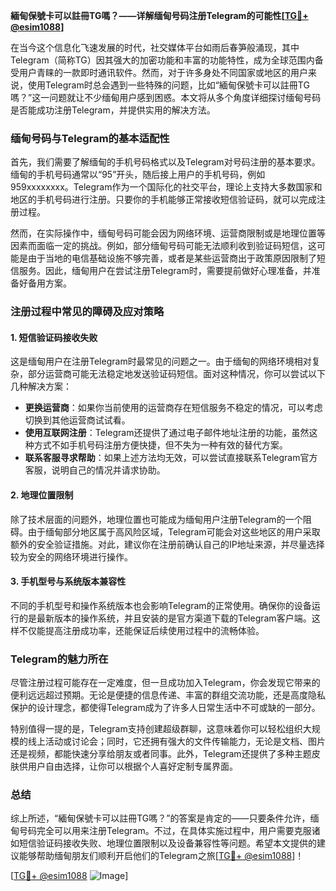**緬甸保號卡可以註冊TG嗎？——详解缅甸号码注册Telegram的可能性[[TG💪+ @esim1088](https://t.me/s/esim1088)]**

在当今这个信息化飞速发展的时代，社交媒体平台如雨后春笋般涌现，其中Telegram（简称TG）因其强大的加密功能和丰富的功能特性，成为全球范围内备受用户青睐的一款即时通讯软件。然而，对于许多身处不同国家或地区的用户来说，使用Telegram时总会遇到一些特殊的问题，比如“緬甸保號卡可以註冊TG嗎？”这一问题就让不少缅甸用户感到困惑。本文将从多个角度详细探讨缅甸号码是否能成功注册Telegram，并提供实用的解决方法。

### 缅甸号码与Telegram的基本适配性

首先，我们需要了解缅甸的手机号码格式以及Telegram对号码注册的基本要求。缅甸的手机号码通常以“95”开头，随后接上用户的手机号码，例如959xxxxxxxx。Telegram作为一个国际化的社交平台，理论上支持大多数国家和地区的手机号码进行注册。只要你的手机能够正常接收短信验证码，就可以完成注册过程。

然而，在实际操作中，缅甸号码可能会因为网络环境、运营商限制或是地理位置等因素而面临一定的挑战。例如，部分缅甸号码可能无法顺利收到验证码短信，这可能是由于当地的电信基础设施不够完善，或者是某些运营商出于政策原因限制了短信服务。因此，缅甸用户在尝试注册Telegram时，需要提前做好心理准备，并准备好备用方案。

### 注册过程中常见的障碍及应对策略

#### 1. 短信验证码接收失败
这是缅甸用户在注册Telegram时最常见的问题之一。由于缅甸的网络环境相对复杂，部分运营商可能无法稳定地发送验证码短信。面对这种情况，你可以尝试以下几种解决方案：

- **更换运营商**：如果你当前使用的运营商存在短信服务不稳定的情况，可以考虑切换到其他运营商试试看。
- **使用互联网注册**：Telegram还提供了通过电子邮件地址注册的功能，虽然这种方式不如手机号码注册方便快捷，但不失为一种有效的替代方案。
- **联系客服寻求帮助**：如果上述方法均无效，可以尝试直接联系Telegram官方客服，说明自己的情况并请求协助。

#### 2. 地理位置限制
除了技术层面的问题外，地理位置也可能成为缅甸用户注册Telegram的一个阻碍。由于缅甸部分地区属于高风险区域，Telegram可能会对这些地区的用户采取额外的安全验证措施。对此，建议你在注册前确认自己的IP地址来源，并尽量选择较为安全的网络环境进行操作。

#### 3. 手机型号与系统版本兼容性
不同的手机型号和操作系统版本也会影响Telegram的正常使用。确保你的设备运行的是最新版本的操作系统，并且安装的是官方渠道下载的Telegram客户端。这样不仅能提高注册成功率，还能保证后续使用过程中的流畅体验。

### Telegram的魅力所在

尽管注册过程可能存在一定难度，但一旦成功加入Telegram，你会发现它带来的便利远远超过预期。无论是便捷的信息传递、丰富的群组交流功能，还是高度隐私保护的设计理念，都使得Telegram成为了许多人日常生活中不可或缺的一部分。

特别值得一提的是，Telegram支持创建超级群聊，这意味着你可以轻松组织大规模的线上活动或讨论会；同时，它还拥有强大的文件传输能力，无论是文档、图片还是视频，都能快速分享给朋友或者同事。此外，Telegram还提供了多种主题皮肤供用户自由选择，让你可以根据个人喜好定制专属界面。

### 总结

综上所述，“緬甸保號卡可以註冊TG嗎？”的答案是肯定的——只要条件允许，缅甸号码完全可以用来注册Telegram。不过，在具体实施过程中，用户需要克服诸如短信验证码接收失败、地理位置限制以及设备兼容性等问题。希望本文提供的建议能够帮助缅甸朋友们顺利开启他们的Telegram之旅[[TG💪+ @esim1088](https://t.me/s/esim1088)]！

[[TG💪+ @esim1088](https://t.me/s/esim1088) ![Image](https://i.postimg.cc/4NQfJmqS/Snipaste-2025-05-13-00-14-12.png)]